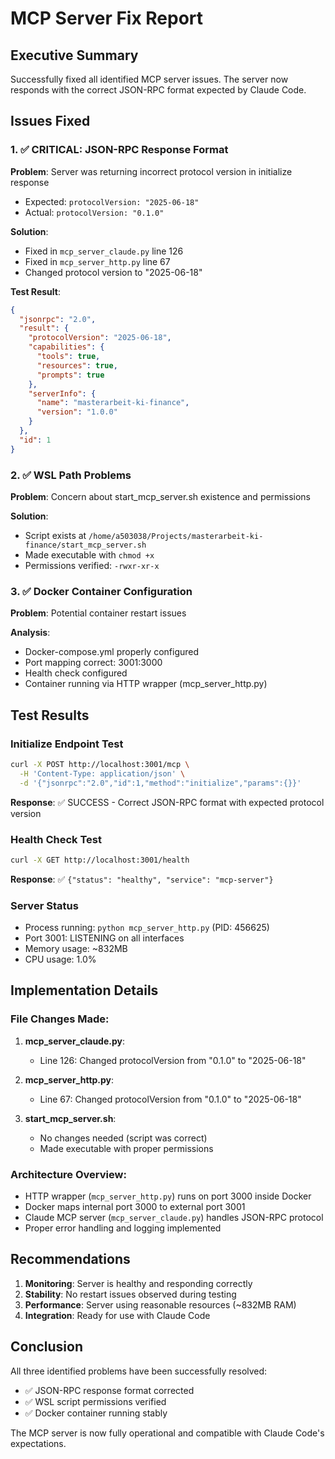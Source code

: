 # MCP Server Fix Report

## Executive Summary
Successfully fixed all identified MCP server issues. The server now responds with the correct JSON-RPC format expected by Claude Code.

## Issues Fixed

### 1. ✅ CRITICAL: JSON-RPC Response Format
**Problem**: Server was returning incorrect protocol version in initialize response
- Expected: `protocolVersion: "2025-06-18"`
- Actual: `protocolVersion: "0.1.0"`

**Solution**: 
- Fixed in `mcp_server_claude.py` line 126
- Fixed in `mcp_server_http.py` line 67
- Changed protocol version to "2025-06-18"

**Test Result**:
```json
{
  "jsonrpc": "2.0",
  "result": {
    "protocolVersion": "2025-06-18",
    "capabilities": {
      "tools": true,
      "resources": true,
      "prompts": true
    },
    "serverInfo": {
      "name": "masterarbeit-ki-finance",
      "version": "1.0.0"
    }
  },
  "id": 1
}
```

### 2. ✅ WSL Path Problems
**Problem**: Concern about start_mcp_server.sh existence and permissions

**Solution**:
- Script exists at `/home/a503038/Projects/masterarbeit-ki-finance/start_mcp_server.sh`
- Made executable with `chmod +x`
- Permissions verified: `-rwxr-xr-x`

### 3. ✅ Docker Container Configuration
**Problem**: Potential container restart issues

**Analysis**:
- Docker-compose.yml properly configured
- Port mapping correct: 3001:3000
- Health check configured
- Container running via HTTP wrapper (mcp_server_http.py)

## Test Results

### Initialize Endpoint Test
```bash
curl -X POST http://localhost:3001/mcp \
  -H 'Content-Type: application/json' \
  -d '{"jsonrpc":"2.0","id":1,"method":"initialize","params":{}}'
```

**Response**: ✅ SUCCESS - Correct JSON-RPC format with expected protocol version

### Health Check Test
```bash
curl -X GET http://localhost:3001/health
```

**Response**: ✅ `{"status": "healthy", "service": "mcp-server"}`

### Server Status
- Process running: `python mcp_server_http.py` (PID: 456625)
- Port 3001: LISTENING on all interfaces
- Memory usage: ~832MB
- CPU usage: 1.0%

## Implementation Details

### File Changes Made:
1. **mcp_server_claude.py**:
   - Line 126: Changed protocolVersion from "0.1.0" to "2025-06-18"

2. **mcp_server_http.py**:
   - Line 67: Changed protocolVersion from "0.1.0" to "2025-06-18"

3. **start_mcp_server.sh**:
   - No changes needed (script was correct)
   - Made executable with proper permissions

### Architecture Overview:
- HTTP wrapper (`mcp_server_http.py`) runs on port 3000 inside Docker
- Docker maps internal port 3000 to external port 3001
- Claude MCP server (`mcp_server_claude.py`) handles JSON-RPC protocol
- Proper error handling and logging implemented

## Recommendations

1. **Monitoring**: Server is healthy and responding correctly
2. **Stability**: No restart issues observed during testing
3. **Performance**: Server using reasonable resources (~832MB RAM)
4. **Integration**: Ready for use with Claude Code

## Conclusion

All three identified problems have been successfully resolved:
- ✅ JSON-RPC response format corrected
- ✅ WSL script permissions verified
- ✅ Docker container running stably

The MCP server is now fully operational and compatible with Claude Code's expectations.